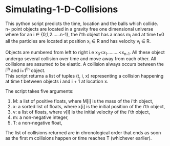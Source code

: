 # Simulating-1-D-Collisions
This python script predicts the time, location and the balls which collide.  
n- point objects are located in a gravity free one dimensional universe where for an i ∈ {0,1,2......n-1}, the i'th objext has a mass m<sub>i</sub> and at time t=0 
all the particles are located at position x<sub>i</sub> ∈ R and has velocity v<sub>i</sub> ∈ R.    

Objects are numbered from left to right i.e x<sub>0</sub><x<sub>1</sub>.........<x<sub>n-1</sub>. All these object undergo several collision over time and move away from each other.
All collisions are assumed to be elastic. A collision always occurs between the i<sup>th</sup> and i+1<sup>th</sup> object.  
This script returns a list of tuples (t, i, x) representing a collision happening at time t between objects i and i + 1 at location x.    

The script takes five arguments:  
1. M: a list of positive floats, where M[i] is the mass of the i’th object,  
2. x: a sorted list of floats, where x[i] is the initial position of the i’th object,  
3. v: a list of floats, where v[i] is the initial velocity of the i’th object,  
4. m: a non-negative integer,
5. T: a non-negative float,  

The list of collisions returned are in chronological order that ends as soon as the first m collisions happen or time reaches T (whichever earlier).
